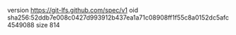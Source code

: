 version https://git-lfs.github.com/spec/v1
oid sha256:52ddb7e008c0427d993912b437ea1a71c08908ff1f55c8a0152dc5afc4549088
size 814

